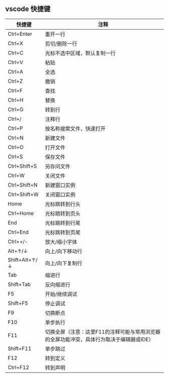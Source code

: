 ## vscode 快捷键 
|   快捷键   |   注释   |
|----------|----------|
|Ctrl+Enter| 重开一行 |
|  Ctrl+X  | 剪切/删除一行 |
|  Ctrl+C  | 光标不选中区域，默认复制一行 |
|  Ctrl+V  | 粘贴 |
|  Ctrl+A  | 全选 |
|  Ctrl+Z  | 撤销 |
|  Ctrl+F  | 查找 |
|  Ctrl+H  | 替换 |
|  Ctrl+G  | 转到行 |
| Ctrl+/   | 注释行 |
|  Ctrl+P  | 按名称搜索文件，快速打开 |
|  Ctrl+N  | 新建文件 |
|  Ctrl+O  | 打开文件 |
|  Ctrl+S  | 保存文件 |
|Ctrl+Shift+S| 另存问文件 |
|  Ctrl+W  | 关闭文件 |
|Ctrl+Shift+N| 新建窗口实例 |
|Ctrl+Shift+W| 关闭窗口实例 |
|   Home   | 光标跳转到行头 |
|Ctrl+Home | 光标跳转到页头 |
|   End    | 光标跳转到行尾 |
|Ctrl+End  | 光标跳转到页尾 |
|Ctrl++/-  | 放大/缩小字体 |
|Alt+↑/↓   | 向上/向下移动行 |
|Shift+Alt+↑/↓| 向上/向下复制行 |
|   Tab    | 缩进行 |
|Shift+Tab | 反向缩进行 |
|   F5     | 开始/继续调试 |
|Shift+F5  | 停止调试 |
|   F9     | 切换断点 |
|   F10    | 单步执行 |
|   F11    | 切换全屏（注意：这里F11的注释可能与常用浏览器的全屏功能冲突，具体行为取决于编辑器或IDE） |
|Shift+F11| 单步跳过 |
|   F12    | 转到定义 |
|Ctrl+F12 | 转到声明 |
